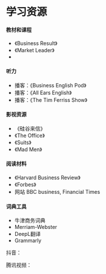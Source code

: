 # 学习资源

#### 教材和课程
- 《Business Result》
- 《Market Leader》
- 

#### 听力
- 播客：《Business English Pod》
- 播客：《All Ears English》
- 播客：《The Tim Ferriss Show》

#### 影视资源
- 《硅谷来信》
- 《The Office》
- 《Suits》
- 《Mad Men》

#### 阅读材料
- 《Harvard Business Review》
- 《Forbes》
-  网站 BBC business, Financial Times

#### 词典工具
- 牛津商务词典
- Merriam-Webster
- DeepL翻译
- Grammarly


抖音：

腾讯视频：



